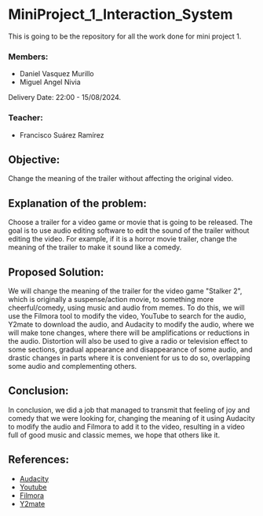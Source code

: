 # MiniProject_1_Interaction_System
This is going to be the repository for all the work done for mini project 1.

### Members:
* Daniel Vasquez Murillo
* Miguel Angel Nivia

Delivery Date: 22:00 - 15/08/2024.

### Teacher:
* Francisco Suárez Ramírez

## Objective:
Change the meaning of the trailer without affecting the original video.

## Explanation of the problem:
Choose a trailer for a video game or movie that is going to be released. The goal is to use audio editing software to edit the sound of the trailer without editing the video. For example, if it is a horror movie trailer, change the meaning of the trailer to make it sound like a comedy.

## Proposed Solution:
We will change the meaning of the trailer for the video game "Stalker 2", which is originally a suspense/action movie, to something more cheerful/comedy, using music and audio from memes. To do this, we will use the Filmora tool to modify the video, YouTube to search for the audio, Y2mate to download the audio, and Audacity to modify the audio, where we will make tone changes, where there will be amplifications or reductions in the audio. Distortion will also be used to give a radio or television effect to some sections, gradual appearance and disappearance of some audio, and drastic changes in parts where it is convenient for us to do so, overlapping some audio and complementing others.

## Conclusion:
In conclusion, we did a job that managed to transmit that feeling of joy and comedy that we were looking for, changing the meaning of it using Audacity to modify the audio and Filmora to add it to the video, resulting in a video full of good music and classic memes, we hope that others like it.

## References:
* [Audacity](https://www.audacityteam.org)
* [Youtube](https://www.youtube.com)
* [Filmora](https://filmora.wondershare.net/es/editor-de-video/ad-filmora.html?gad_source=1&gclid=CjwKCAjwqre1BhAqEiwA7g9QhkdhDRueeiRZ26uyN0E0Kntf0vHxT0JKJgWNVdk4FUDkg2ahOFvksxoCIoQQAvD_BwE)
* [Y2mate](https://www.y2mate.com/es906)
